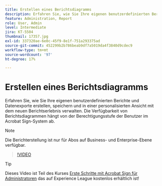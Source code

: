 ```yaml
---
title: Erstellen eines Berichtsdiagramms
description: Erfahren Sie, wie Sie Ihre eigenen benutzerdefinierten Berichte und Datenexporte erstellen, speichern und verwalten.
feature: Administration, Report
role: User, Admin
level: Intermediate
jira: KT-5504
thumbnail: 17357.jpg
exl-id: 337320ae-6e0c-45f9-8e1f-751a293375ad
source-git-commit: 452299b2b786beab9df7a5019da4f3840d9cdec9
workflow-type: tm+mt
source-wordcount: '97'
ht-degree: 17%

---
```


# Erstellen eines Berichtsdiagramms

Erfahren Sie, wie Sie Ihre eigenen benutzerdefinierten Berichte und Datenexporte erstellen, speichern und in einer personalisierten Ansicht mit dem neuen Berichtserlebnis verwalten. Die Verfügbarkeit von Berichtsdiagrammen hängt von der Berechtigungsstufe der Benutzer im Acrobat Sign-System ab.

>[!NOTE]
>
>Die Berichterstellung ist nur für Abos auf Business- und Enterprise-Ebene verfügbar.

>[!VIDEO](https://video.tv.adobe.com/v/33812?quality=12&learn=on&hidetitle=true)

>[!TIP]
>
>Dieses Video ist Teil des Kurses [Erste Schritte mit Acrobat Sign für Administratoren](https://experienceleague.adobe.com/?recommended=Sign-A-1-2020.2) das auf Experience League kostenlos erhältlich ist!
